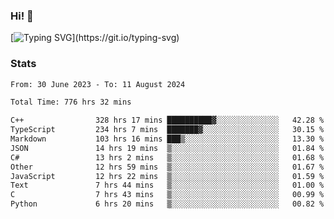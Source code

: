 ### Hi!  👋

[![Typing SVG](https://readme-typing-svg.herokuapp.com?font=Fira+Code&pause=1000&width=435&lines=Hello!+I'm+Texiwustion.)](https://git.io/typing-svg)

### Stats

<!--START_SECTION:waka-->

```txt
From: 30 June 2023 - To: 11 August 2024

Total Time: 776 hrs 32 mins

C++                328 hrs 17 mins ██████████▓░░░░░░░░░░░░░░   42.28 %
TypeScript         234 hrs 7 mins  ███████▓░░░░░░░░░░░░░░░░░   30.15 %
Markdown           103 hrs 16 mins ███▒░░░░░░░░░░░░░░░░░░░░░   13.30 %
JSON               14 hrs 19 mins  ▒░░░░░░░░░░░░░░░░░░░░░░░░   01.84 %
C#                 13 hrs 2 mins   ▒░░░░░░░░░░░░░░░░░░░░░░░░   01.68 %
Other              12 hrs 59 mins  ▒░░░░░░░░░░░░░░░░░░░░░░░░   01.67 %
JavaScript         12 hrs 22 mins  ▒░░░░░░░░░░░░░░░░░░░░░░░░   01.59 %
Text               7 hrs 44 mins   ▒░░░░░░░░░░░░░░░░░░░░░░░░   01.00 %
C                  7 hrs 43 mins   ▒░░░░░░░░░░░░░░░░░░░░░░░░   00.99 %
Python             6 hrs 20 mins   ▒░░░░░░░░░░░░░░░░░░░░░░░░   00.82 %
```

<!--END_SECTION:waka-->
